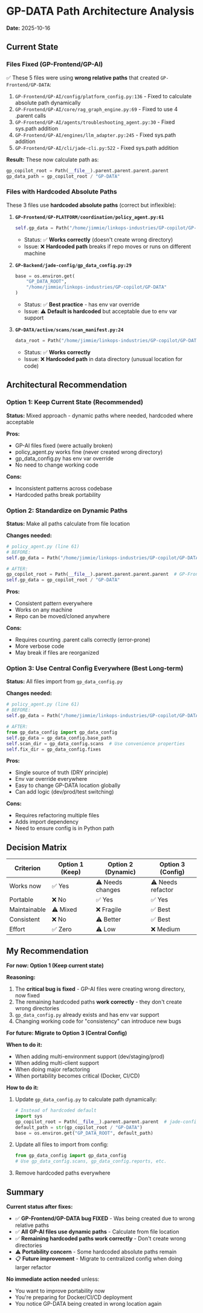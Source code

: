 # GP-DATA Path Architecture Analysis

**Date:** 2025-10-16

## Current State

### Files Fixed (GP-Frontend/GP-AI)
✅ These 5 files were using **wrong relative paths** that created `GP-Frontend/GP-DATA`:

1. `GP-Frontend/GP-AI/config/platform_config.py:136` - Fixed to calculate absolute path dynamically
2. `GP-Frontend/GP-AI/core/rag_graph_engine.py:69` - Fixed to use 4 .parent calls
3. `GP-Frontend/GP-AI/agents/troubleshooting_agent.py:30` - Fixed sys.path addition
4. `GP-Frontend/GP-AI/engines/llm_adapter.py:245` - Fixed sys.path addition
5. `GP-Frontend/GP-AI/cli/jade-cli.py:522` - Fixed sys.path addition

**Result:** These now calculate path as:
```python
gp_copilot_root = Path(__file__).parent.parent.parent.parent
gp_data_path = gp_copilot_root / "GP-DATA"
```

### Files with Hardcoded Absolute Paths
These 3 files use **hardcoded absolute paths** (correct but inflexible):

1. **`GP-Frontend/GP-PLATFORM/coordination/policy_agent.py:61`**
   ```python
   self.gp_data = Path("/home/jimmie/linkops-industries/GP-copilot/GP-DATA")
   ```
   - Status: ✅ **Works correctly** (doesn't create wrong directory)
   - Issue: ❌ **Hardcoded path** breaks if repo moves or runs on different machine

2. **`GP-Backend/jade-config/gp_data_config.py:29`**
   ```python
   base = os.environ.get(
       "GP_DATA_ROOT",
       "/home/jimmie/linkops-industries/GP-copilot/GP-DATA"
   )
   ```
   - Status: ✅ **Best practice** - has env var override
   - Issue: ⚠️  **Default is hardcoded** but acceptable due to env var support

3. **`GP-DATA/active/scans/scan_manifest.py:24`**
   ```python
   data_root = Path("/home/jimmie/linkops-industries/GP-copilot/GP-DATA")
   ```
   - Status: ✅ **Works correctly**
   - Issue: ❌ **Hardcoded path** in data directory (unusual location for code)

## Architectural Recommendation

### Option 1: Keep Current State (Recommended)
**Status:** Mixed approach - dynamic paths where needed, hardcoded where acceptable

**Pros:**
- GP-AI files fixed (were actually broken)
- policy_agent.py works fine (never created wrong directory)
- gp_data_config.py has env var override
- No need to change working code

**Cons:**
- Inconsistent patterns across codebase
- Hardcoded paths break portability

### Option 2: Standardize on Dynamic Paths
**Status:** Make all paths calculate from file location

**Changes needed:**
```python
# policy_agent.py (line 61)
# BEFORE:
self.gp_data = Path("/home/jimmie/linkops-industries/GP-copilot/GP-DATA")

# AFTER:
gp_copilot_root = Path(__file__).parent.parent.parent.parent  # GP-Frontend/GP-PLATFORM/coordination -> GP-copilot
self.gp_data = gp_copilot_root / "GP-DATA"
```

**Pros:**
- Consistent pattern everywhere
- Works on any machine
- Repo can be moved/cloned anywhere

**Cons:**
- Requires counting .parent calls correctly (error-prone)
- More verbose code
- May break if files are reorganized

### Option 3: Use Central Config Everywhere (Best Long-term)
**Status:** All files import from `gp_data_config.py`

**Changes needed:**
```python
# policy_agent.py (line 61)
# BEFORE:
self.gp_data = Path("/home/jimmie/linkops-industries/GP-copilot/GP-DATA")

# AFTER:
from gp_data_config import gp_data_config
self.gp_data = gp_data_config.base_path
self.scan_dir = gp_data_config.scans  # Use convenience properties
self.fix_dir = gp_data_config.fixes
```

**Pros:**
- Single source of truth (DRY principle)
- Env var override everywhere
- Easy to change GP-DATA location globally
- Can add logic (dev/prod/test switching)

**Cons:**
- Requires refactoring multiple files
- Adds import dependency
- Need to ensure config is in Python path

## Decision Matrix

| Criterion | Option 1 (Keep) | Option 2 (Dynamic) | Option 3 (Config) |
|-----------|-----------------|-------------------|-------------------|
| Works now | ✅ Yes | ⚠️  Needs changes | ⚠️  Needs refactor |
| Portable | ❌ No | ✅ Yes | ✅ Yes |
| Maintainable | ⚠️  Mixed | ❌ Fragile | ✅ Best |
| Consistent | ❌ No | ⚠️  Better | ✅ Best |
| Effort | ✅ Zero | ⚠️  Low | ❌ Medium |

## My Recommendation

**For now: Option 1 (Keep current state)**

**Reasoning:**
1. The **critical bug is fixed** - GP-AI files were creating wrong directory, now fixed
2. The remaining hardcoded paths **work correctly** - they don't create wrong directories
3. `gp_data_config.py` already exists and has env var support
4. Changing working code for "consistency" can introduce new bugs

**For future: Migrate to Option 3 (Central Config)**

**When to do it:**
- When adding multi-environment support (dev/staging/prod)
- When adding multi-client support
- When doing major refactoring
- When portability becomes critical (Docker, CI/CD)

**How to do it:**
1. Update `gp_data_config.py` to calculate path dynamically:
   ```python
   # Instead of hardcoded default
   import sys
   gp_copilot_root = Path(__file__).parent.parent.parent  # jade-config -> GP-Backend -> GP-copilot
   default_path = str(gp_copilot_root / "GP-DATA")
   base = os.environ.get("GP_DATA_ROOT", default_path)
   ```

2. Update all files to import from config:
   ```python
   from gp_data_config import gp_data_config
   # Use gp_data_config.scans, gp_data_config.reports, etc.
   ```

3. Remove hardcoded paths everywhere

## Summary

**Current status after fixes:**
- ✅ **GP-Frontend/GP-DATA bug FIXED** - Was being created due to wrong relative paths
- ✅ **All GP-AI files use dynamic paths** - Calculate from file location
- ✅ **Remaining hardcoded paths work correctly** - Don't create wrong directories
- ⚠️  **Portability concern** - Some hardcoded absolute paths remain
- 📋 **Future improvement** - Migrate to centralized config when doing larger refactor

**No immediate action needed** unless:
- You want to improve portability now
- You're preparing for Docker/CI/CD deployment
- You notice GP-DATA being created in wrong location again

